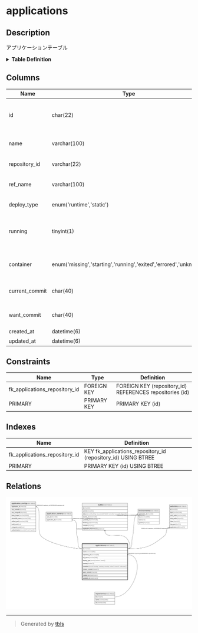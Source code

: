 # applications

## Description

アプリケーションテーブル

<details>
<summary><strong>Table Definition</strong></summary>

```sql
CREATE TABLE `applications` (
  `id` char(22) NOT NULL COMMENT 'アプリケーションID',
  `name` varchar(100) NOT NULL COMMENT 'アプリケーション名',
  `repository_id` varchar(22) NOT NULL COMMENT 'リポジトリID',
  `ref_name` varchar(100) NOT NULL COMMENT 'Gitブランチ・タグ名',
  `deploy_type` enum('runtime','static') NOT NULL COMMENT 'デプロイタイプ',
  `running` tinyint(1) NOT NULL COMMENT 'アプリを起動させるか(desired state)',
  `container` enum('missing','starting','running','exited','errored','unknown') NOT NULL COMMENT 'コンテナの状態(runtime only)',
  `current_commit` char(40) NOT NULL COMMENT 'デプロイされたコミット',
  `want_commit` char(40) NOT NULL COMMENT 'デプロイを待つコミット',
  `created_at` datetime(6) NOT NULL COMMENT '作成日時',
  `updated_at` datetime(6) NOT NULL COMMENT '更新日時',
  PRIMARY KEY (`id`),
  KEY `fk_applications_repository_id` (`repository_id`),
  CONSTRAINT `fk_applications_repository_id` FOREIGN KEY (`repository_id`) REFERENCES `repositories` (`id`)
) ENGINE=InnoDB DEFAULT CHARSET=utf8mb4 COLLATE=utf8mb4_general_ci COMMENT='アプリケーションテーブル'
```

</details>

## Columns

| Name | Type | Default | Nullable | Children | Parents | Comment |
| ---- | ---- | ------- | -------- | -------- | ------- | ------- |
| id | char(22) |  | false | [application_config](application_config.md) [application_owners](application_owners.md) [builds](builds.md) [environments](environments.md) [websites](websites.md) |  | アプリケーションID |
| name | varchar(100) |  | false |  |  | アプリケーション名 |
| repository_id | varchar(22) |  | false |  | [repositories](repositories.md) | リポジトリID |
| ref_name | varchar(100) |  | false |  |  | Gitブランチ・タグ名 |
| deploy_type | enum('runtime','static') |  | false |  |  | デプロイタイプ |
| running | tinyint(1) |  | false |  |  | アプリを起動させるか(desired state) |
| container | enum('missing','starting','running','exited','errored','unknown') |  | false |  |  | コンテナの状態(runtime only) |
| current_commit | char(40) |  | false |  |  | デプロイされたコミット |
| want_commit | char(40) |  | false |  |  | デプロイを待つコミット |
| created_at | datetime(6) |  | false |  |  | 作成日時 |
| updated_at | datetime(6) |  | false |  |  | 更新日時 |

## Constraints

| Name | Type | Definition |
| ---- | ---- | ---------- |
| fk_applications_repository_id | FOREIGN KEY | FOREIGN KEY (repository_id) REFERENCES repositories (id) |
| PRIMARY | PRIMARY KEY | PRIMARY KEY (id) |

## Indexes

| Name | Definition |
| ---- | ---------- |
| fk_applications_repository_id | KEY fk_applications_repository_id (repository_id) USING BTREE |
| PRIMARY | PRIMARY KEY (id) USING BTREE |

## Relations

![er](applications.svg)

---

> Generated by [tbls](https://github.com/k1LoW/tbls)
